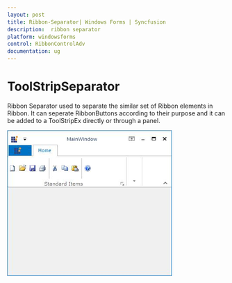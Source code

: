 ```yaml
---
layout: post
title: Ribbon-Separator| Windows Forms | Syncfusion
description:  ribbon separator
platform: windowsforms
control: RibbonControlAdv 
documentation: ug
---
```


# ToolStripSeparator

Ribbon Separator used to separate the similar set of Ribbon elements in Ribbon. It can seperate RibbonButtons according to their purpose and it can be added to a ToolStripEx directly or through a panel. 

![](Ribbon-Separator_images/Ribbon-Separator_img1.jpeg)


